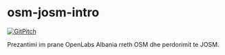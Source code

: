 # osm-josm-intro
[![GitPitch](https://gitpitch.com/assets/badge.svg)](https://gitpitch.com/diskmanti/osm-josm-intro/master?grs=github&t=night)


Prezantimi im prane OpenLabs Albania rreth OSM dhe perdorimit te JOSM.
